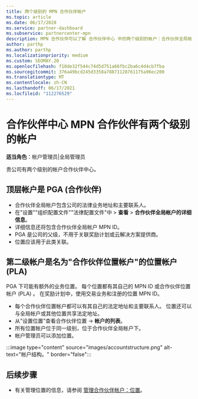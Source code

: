 ```yaml
---
title: 两个级别的 MPN 合作伙伴帐户
ms.topic: article
ms.date: 06/17/2020
ms.service: partner-dashboard
ms.subservice: partnercenter-mpn
description: MPN 合作伙伴可以了解 合作伙伴中心 中的两个级别的帐户：合作伙伴全局帐户 (PGA) 和 PLA (合作伙伴) 。
author: parthp
ms.author: parthp
ms.localizationpriority: medium
ms.custom: SEOMAY.20
ms.openlocfilehash: f10de32f544c74d5d751a66fbc2ba6c4d4cb7fba
ms.sourcegitcommit: 376a49bcd245d3358a78871128761175a96ec200
ms.translationtype: MT
ms.contentlocale: zh-CN
ms.lasthandoff: 06/17/2021
ms.locfileid: "112276529"
---
```

# <a name="partner-center-has-two-levels-of-accounts-for-mpn-partners"></a>合作伙伴中心 MPN 合作伙伴有两个级别的帐户

**适当角色**：帐户管理员|全局管理员

贵公司有两个级别的帐户合作伙伴中心。

## <a name="the-top-level-account-is-the-partner-global-account-pga"></a>顶层帐户是 PGA (合作伙伴) 

- 合作伙伴全局帐户包含公司的法律业务地址和主要联系人。 
- 在"设置""组织配置文件""法律配置文件"中  >  **查看**  >  **合作伙伴全局帐户的详细信息**。
- 详细信息还将包含合作伙伴全局帐户 MPN ID。 
- PGA 是公司的父级，不用于关联奖励计划或云解决方案提供商。 
- 位置应该用于此类关联。

## <a name="the-second-level-account-is-the-location-account-called-partner-location-account-pla"></a>第二级帐户是名为"合作伙伴位置帐户"的位置帐户 (PLA) 

PGA 下可能有额外的业务位置。 每个位置都有其自己的 MPN ID 或合作伙伴位置帐户 (PLA) 。 在奖励计划中，使用交易业务和注册的位置 MPN ID。

- 每个合作伙伴位置帐户都可以有其自己的法定地址和主要联系人。 位置还可以与全局帐户或其他位置共享法定地址。
- 从"设置位置"查看合作伙伴位置  ->  **帐户的列表**。
- 所有位置帐户位于同一级别，位于合作伙伴全局帐户下。
- 帐户管理员可以添加位置。

:::image type="content" source="images/accountstructure.png" alt-text="帐户结构。" border="false":::

## <a name="next-steps"></a>后续步骤

- 有关管理位置的信息，请参阅 [管理合作伙伴帐户：位置](manage-locations.md)。

